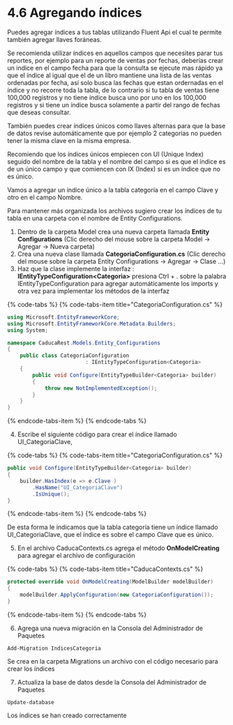 # 4.6 Agregando índices

Puedes agregar índices a tus tablas utilizando Fluent Api el cual te permite también agregar llaves foráneas. 

Se recomienda utilizar índices en aquellos campos que necesites parar tus reportes, por ejemplo para un reporte de ventas por fechas, deberías crear un indice en el campo fecha para que la consulta se ejecute mas rápido ya que el índice al igual que el de un libro mantiene una lista de las ventas ordenadas por fecha, así solo busca las fechas que estan ordernadas en el índice y no recorre toda la tabla, de lo contrario si tu tabla de ventas tiene 100,000 registros y no tiene índice busca uno por uno en los 100,000 registros y si tiene un índice busca solamente a partir del rango de fechas que deseas consultar.

También puedes crear índices únicos como llaves alternas para que la base de datos revise automáticamente que por ejemplo 2 categorías no pueden tener la misma clave en la misma empresa.

Recomiendo que los índices únicos empiecen con UI \(Unique Index\) seguido del nombre de la tabla y el nombre del campo si es que el índice es de un único campo y que comiencen con IX \(Index\) si es un índice que no es único.

Vamos a agregar un índice único a la tabla categoría en el campo Clave y otro en el campo Nombre.

Para mantener más organizada los archivos sugiero crear los índices de tu tabla en una carpeta con el nombre de Entity Configurations.

1. Dentro de la carpeta Model crea una nueva carpeta llamada **Entity Configurations** \(Clic derecho del mouse sobre la carpeta Model -&gt; Agregar -&gt; Nueva carpeta\)
2. Crea una nueva clase llamada **CategoriaConfiguration.cs** \(Clic derecho del mouse sobre la carpeta Entity Configurations -&gt; Agregar -&gt; Clase ...\)
3. Haz que la clase implemente la interfaz : **IEntityTypeConfiguration&lt;Categoria&gt;** presiona Ctrl + . sobre la palabra IEntityTypeConfiguration para agregar automáticamente los imports y otra vez para implementar los métodos de la interfaz

{% code-tabs %}
{% code-tabs-item title="CategoriaConfiguration.cs" %}
```csharp
using Microsoft.EntityFrameworkCore;
using Microsoft.EntityFrameworkCore.Metadata.Builders;
using System;

namespace CaducaRest.Models.Entity_Configurations
{
    public class CategoriaConfiguration 
                         : IEntityTypeConfiguration<Categoria>
    {
        public void Configure(EntityTypeBuilder<Categoria> builder)
        {
            throw new NotImplementedException();
        }
    }
}
```
{% endcode-tabs-item %}
{% endcode-tabs %}

 4. Escribe el siguiente código para crear el índice llamado UI\_CategoriaClave, 

{% code-tabs %}
{% code-tabs-item title="CategoriaConfiguration.cs" %}
```csharp
public void Configure(EntityTypeBuilder<Categoria> builder)
{
    builder.HasIndex(e => e.Clave )
        .HasName("UI_CategoriaClave")
        .IsUnique();
}
```
{% endcode-tabs-item %}
{% endcode-tabs %}

De esta forma le indicamos que la tabla categoría tiene un índice llamado UI\_CategoriaClave, que el índice es sobre el campo Clave que es único. 

 5. En el archivo CaducaContexts.cs agrega el método **OnModelCreating** para agregar el archivo de configuración

{% code-tabs %}
{% code-tabs-item title="CaducaContexts.cs" %}
```csharp
protected override void OnModelCreating(ModelBuilder modelBuilder)
{
    modelBuilder.ApplyConfiguration(new CategoriaConfiguration());
}
```
{% endcode-tabs-item %}
{% endcode-tabs %}

 6. Agrega una nueva migración en la Consola del Administrador de Paquetes

```text
Add-Migration IndicesCategoria
```

Se crea en la carpeta Migrations un archivo con el código necesario para crear los índices

7. Actualiza la base de datos desde la Consola del Administrador de Paquetes

```text
Update-database
```

Los índices se han creado correctamente


